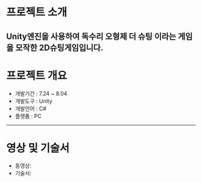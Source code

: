 # 프로젝트 소개


Unity엔진을 사용하여 독수리 오형제 더 슈팅 이라는 게임을 모작한 2D슈팅게임입니다.
----------------------------------------------
# 프로젝트 개요 
* 개발기간 : 7.24 ~ 8.04
* 개발도구 : Unity
* 개발언어 : C#
* 플랫폼 : PC
----------------------------------------------
# 영상 및 기술서 
* 동영상:
* 기술서:
